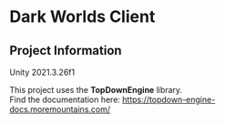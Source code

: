 # Dark Worlds Client

## Project Information

Unity 2021.3.26f1

This project uses the **TopDownEngine** library.  
Find the documentation here: https://topdown-engine-docs.moremountains.com/

